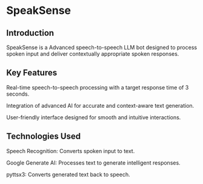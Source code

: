 # SpeakSense
## Introduction 

SpeakSense is a Advanced speech-to-speech LLM bot designed to process spoken input and deliver contextually appropriate spoken responses.
## Key Features

Real-time speech-to-speech processing with a target response time of 3 seconds.

Integration of advanced AI for accurate and context-aware text generation.

User-friendly interface designed for smooth and intuitive interactions.
## Technologies Used

Speech Recognition: Converts spoken input to text.

Google Generate AI: Processes text to generate intelligent responses.

pyttsx3: Converts generated text back to speech.
